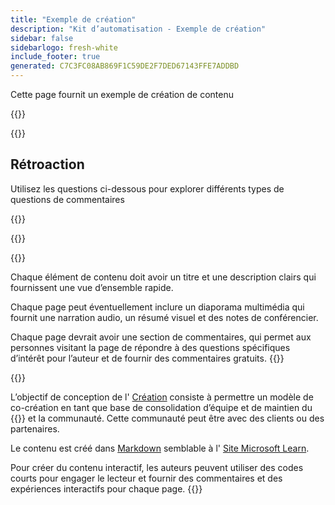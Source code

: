 ```yaml
---
title: "Exemple de création"
description: "Kit d’automatisation - Exemple de création"
sidebar: false
sidebarlogo: fresh-white
include_footer: true
generated: C7C3FC08AB869F1C59DE2F7DED67143FFE7ADDBD
---
```


<div class="optional">

Cette page fournit un exemple de création de contenu

</div>

{{<presentation slides="1,2">}}

<div class="optional">

{{<presentationStyles>}}

## Rétroaction

Utilisez les questions ci-dessous pour explorer différents types de questions de commentaires

{{<questions name="/content/fr/contribution/sample.json" completed="Merci d’avoir répondu aux questions" showNavigationButtons="false" locale="fr">}}

</div>

</div>

{{<slideStyles>}}

{{<slide  id="slide1" audio="authoring/overview.mp3?v=1" description="Authoring Overview" localImage="/images/illustrations/Authoring-Overview.svg" >}}

Chaque élément de contenu doit avoir un titre et une description clairs qui fournissent une vue d’ensemble rapide.

Chaque page peut éventuellement inclure un diaporama multimédia qui fournit une narration audio, un résumé visuel et des notes de conférencier.

Chaque page devrait avoir une section de commentaires, qui permet aux personnes visitant la page de répondre à des questions spécifiques d’intérêt pour l’auteur et de fournir des commentaires gratuits.
{{</slide>}}

{{<slide  id="slide2" audio="authoring/goals.mp3" description="Authoring Goals" localImage="/images/illustrations/Authoring-Goals.svg" >}}

L’objectif de conception de l' [Création](/fr/contribution/authoring) consiste à permettre un modèle de co-création en tant que base de consolidation d’équipe et de maintien du {{<product-name>}} et la communauté. Cette communauté peut être avec des clients ou des partenaires.

Le contenu est créé dans [Markdown](https://learn.microsoft.com/contribute/markdown-reference) semblable à l' [Site Microsoft Learn](https://learn.microsoft.com).

Pour créer du contenu interactif, les auteurs peuvent utiliser des codes courts pour engager le lecteur et fournir des commentaires et des expériences interactifs pour chaque page.
{{</slide>}}

